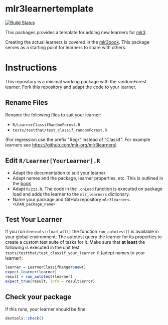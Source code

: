 # mlr3learnertemplate

[![Build Status](https://travis-ci.org/mlr-org/mlr3learnertemplate.svg?branch=master)](https://travis-ci.org/mlr-org/mlr3learnertemplate)

This packages provides a template for adding new learners for [mlr3](https://mlr3.mlr-org.com).

Creating the actual learners is covered in the [mlr3book](https://mlr3book.mlr-org.com/extending-mlr3.html).
This package serves as a starting point for learners to share with others.


# Instructions

This repository is a minimal working package with the randomForest learner.
Fork this repository and adapt the code to your learner.

## Rename Files
Rename the following files to suit your learner:

- `R/LearnerClassifRandomForest.R`
- `tests/testthat/test_classif_randomForest.R`

(For regression use the prefix "Regr" instead of "Classif". For example learners see https://github.com/mlr-org/mlr3learners)

## Edit `R/Learner[YourLearner].R`

- Adapt the documentation to suit your learner.
- Adapt names and the package, learner properties, etc.
  This is outlined in the [book](https://mlr3book.mlr-org.com/ext-learner.html)
- Adapt `R/zzz.R`. The code in the `.onLoad` function is executed on package load and adds the learner to the `mlr_learners` dictionary.
- Name your package and GitHub repository `mlr3learners.<CRAN_package_name>`

## Test Your Learner
If you run `devtools::load_all()` the function `run_autotest()` is available in your global environment.
The autotest query the learner for its properties to create a custom test suite of tasks for it.
Make sure that **at least** the following is executed in the unit test `tests/testthat/test_classif_your_learner.R` (adept names to your learner):

```r
learner = LearnerClassifRanger$new()
expect_learner(learner)
result = run_autotest(learner)
expect_true(result, info = result$error)
```

## Check your package
If this runs, your learner should be fine:
```r
devtools::check()
```
